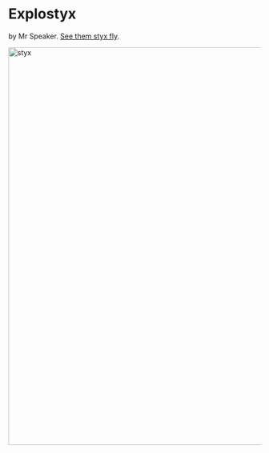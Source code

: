 # Explostyx

by Mr Speaker. [See them styx fly](http://www.mrspeaker.net/dev/explostyx).

[<img width="795" alt="styx" src="https://user-images.githubusercontent.com/129330/28491097-2c35a584-6eb8-11e7-97a3-ede712c4453f.png">](http://www.mrspeaker.net/dev/explostyx)
